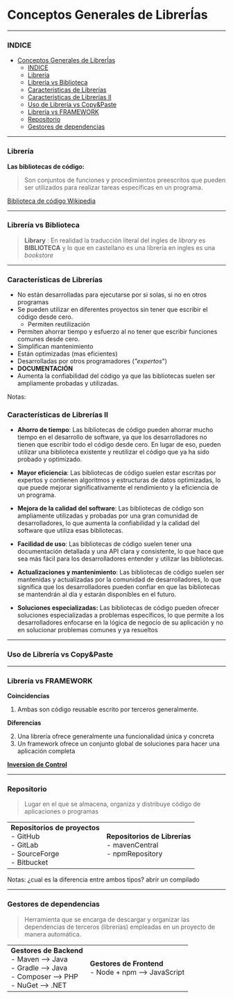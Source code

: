 # Conceptos Generales de LibrerÍas

---

### INDICE

- [Conceptos Generales de LibrerÍas](#conceptos-generales-de-librerías)
    - [INDICE](#indice)
    - [Librería](#librería)
    - [Librería vs Biblioteca](#librería-vs-biblioteca)
    - [Características de Librerías](#características-de-librerías)
    - [Características de Librerías II](#características-de-librerías-ii)
    - [Uso de Librería vs Copy\&Paste](#uso-de-librería-vs-copypaste)
    - [Librería vs FRAMEWORK](#librería-vs-framework)
    - [Repositorio](#repositorio)
    - [Gestores de dependencias](#gestores-de-dependencias)

---

### Librería

**Las bibliotecas de código:**

> Son conjuntos de funciones y procedimientos preescritos que pueden ser utilizados para realizar tareas específicas en un programa.

[Biblioteca de código Wikipedia](<https://es.wikipedia.org/wiki/Biblioteca_(inform%C3%A1tica)>)

---

### Librería vs Biblioteca

> **Library** : En realidad la traducción literal del ingles de _library_ es **BIBLIOTECA** y lo que en castellano es una librería en ingles es una _bookstore_

---

### Características de Librerías

- No están desarrolladas para ejecutarse por si solas, si no en otros programas
- Se pueden utilizar en diferentes proyectos sin tener que escribir el código desde cero.
  - Permiten reutilización
- Permiten ahorrar tiempo y esfuerzo al no tener que escribir funciones comunes desde cero.
- Simplifican mantenimiento
- Están optimizadas (mas eficientes)
- Desarrolladas por otros programadores (_"expertos_")
- **DOCUMENTACIÓN**
- Aumenta la confiabilidad del código ya que las bibliotecas suelen ser ampliamente probadas y utilizadas.

Notas:

### Características de Librerías II

- **Ahorro de tiempo**: Las bibliotecas de código pueden ahorrar mucho tiempo en el desarrollo de software, ya que los desarrolladores no tienen que escribir todo el código desde cero. En lugar de eso, pueden utilizar una biblioteca existente y reutilizar el código que ya ha sido probado y optimizado.

- **Mayor eficiencia**: Las bibliotecas de código suelen estar escritas por expertos y contienen algoritmos y estructuras de datos optimizadas, lo que puede mejorar significativamente el rendimiento y la eficiencia de un programa.

- **Mejora de la calidad del software**: Las bibliotecas de código son ampliamente utilizadas y probadas por una gran comunidad de desarrolladores, lo que aumenta la confiabilidad y la calidad del software que utiliza esas bibliotecas.

- **Facilidad de uso**: Las bibliotecas de código suelen tener una documentación detallada y una API clara y consistente, lo que hace que sea más fácil para los desarrolladores entender y utilizar las bibliotecas.

- **Actualizaciones y mantenimiento**: Las bibliotecas de código suelen ser mantenidas y actualizadas por la comunidad de desarrolladores, lo que significa que los desarrolladores pueden confiar en que las bibliotecas se mantendrán al día y estarán disponibles en el futuro.

- **Soluciones especializadas:** Las bibliotecas de código pueden ofrecer soluciones especializadas a problemas específicos, lo que permite a los desarrolladores enfocarse en la lógica de negocio de su aplicación y no en solucionar problemas comunes y ya resueltos

---

### Uso de Librería vs Copy&Paste

---

### Librería vs FRAMEWORK

**Coincidencias**

1. Ambas son código reusable escrito por terceros generalmente.

**Diferencias**

2. Una librería ofrece generalmente una funcionalidad única y concreta
3. Un framework ofrece un conjunto global de soluciones para hacer una aplicación completa

[**Inversion de Control**](https://en.wikipedia.org/wiki/Inversion_of_control)

---

### Repositorio

> Lugar en el que se almacena, organiza y distribuye código de aplicaciones o programas

|                                                                                           |                                                                       |
| ----------------------------------------------------------------------------------------- | --------------------------------------------------------------------- |
| **Repositorios de proyectos**<br/>- GitHub<br/>- GitLab<br/>- SourceForge<br/>- Bitbucket | **Repositorios de Librerías** <br/>- mavenCentral<br/>- npmRepository |

Notas:
¿cual es la diferencia entre ambos tipos?
abrir  un compilado

---

### Gestores de dependencias

> Herramienta que se encarga de descargar y organizar las dependencias de terceros (librerías) empleadas en un proyecto de manera automática.

|                                                                                                                |                                                          |
| -------------------------------------------------------------------------------------------------------------- | -------------------------------------------------------- |
| **Gestores de Backend**<br/>- Maven --> Java<br/>- Gradle --> Java<br/>- Composer --> PHP<br/>- NuGet --> .NET | **Gestores de Frontend**<br/>- Node + npm --> JavaScript |
